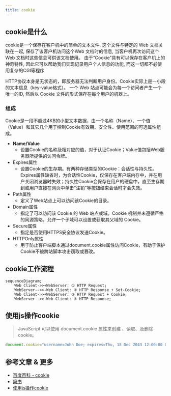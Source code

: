 ```yaml
---
title: cookie
---
```

## cookie是什么

cookie是一个保存在客户机中的简单的文本文件, 这个文件与特定的 Web 文档关联在一起, 保存了该客户机访问这个Web 文档时的信息, 当客户机再次访问这个 Web 文档时这些信息可供该文档使用。
由于“Cookie”具有可以保存在客户机上的神奇特性, 因此它可以帮助我们实现记录用户个人信息的功能, 而这一切都不必使用复杂的CGI等程序

HTTP协议本身是无状态的，即服务器无法判断用户身份。Cookie实际上是一小段的文本信息（key-value格式）。
一个 Web 站点可能会为每一个访问者产生一个唯一的ID, 然后以 Cookie 文件的形式保存在每个用户的机器上。
<!--more-->

### 组成

Cookie是一段不超过4KB的小型文本数据，由一个名称（Name）、一个值（Value）和其它几个用于控制Cookie有效期、安全性、使用范围的可选属性组成。

- **Name/Value**
  - 设置Cookie的名称及相对应的值，对于认证Cookie；Value值包括Web服务器所提供的访问令牌。
- Expires属性
  - 设置Cookie的生存期。有两种存储类型的Cookie：会话性与持久性。Expires属性缺省时，为会话性Cookie，仅保存在客户端内存中，并在用户关闭浏览器时失效；持久性Cookie会保存在用户的硬盘中，直至生存期到或用户直接在网页中单击“注销”等按钮结束会话时才会失效。
- Path属性
  - 定义了Web站点上可以访问该Cookie的目录。
- Domain属性
  - 指定了可以访问该 Cookie 的 Web 站点或域。Cookie 机制并未遵循严格的同源策略，允许一个子域可以设置或获取其父域的 Cookie。
- Secure属性
  - 指定是否使用HTTPS安全协议发送Cookie。
- HTTPOnly属性
  - 用于防止客户端脚本通过document.cookie属性访问Cookie，有助于保护Cookie不被跨站脚本攻击窃取或篡改。

## cookie工作流程

```mermaid
sequenceDiagram;
    Web Client->>+WebServer: ① HTTP Request;
    WebServer-->>-Web Client: ② HTTP Response + Set-Cookie;
    Web Client->>+WebServer: ③ HTTP Request + Cookie;
    WebServer-->>-Web Client: ④ HTTP Response;
```

## 使用js操作cookie

> JavaScript 可以使用 document.cookie 属性来创建 、读取、及删除 cookie。

```javascript
document.cookie="username=John Doe; expires=Thu, 18 Dec 2043 12:00:00 GMT; path=/";
```

## 参考文章 & 更多

- [百度百科 - cookie](https://baike.baidu.com/item/cookie/1119?fr=aladdin)
- [简书](https://www.jianshu.com/p/6fc9cea6daa2)
- [使用js操作cookie](https://www.runoob.com/js/js-cookies.html)
